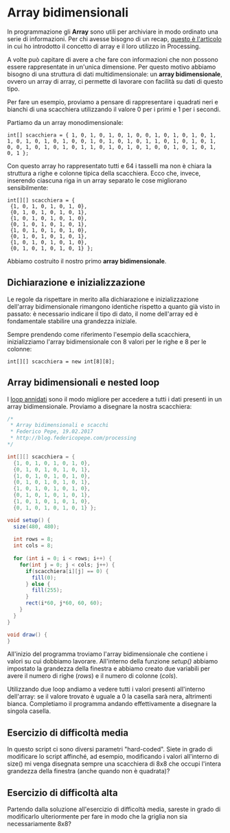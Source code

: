 # Array bidimensionali

In programmazione gli **Array** sono utili per archiviare in modo ordinato una serie di informazioni. Per chi avesse bisogno di un recap, [questo è l'articolo](https://blog.federicopepe.com/2016/01/array/) in cui ho introdotto il concetto di array e il loro utilizzo in Processing.

A volte può capitare di avere a che fare con informazioni che non possono essere rappresentate in un'unica dimensione. Per questo motivo abbiamo bisogno di una struttura di dati multidimensionale: un **array bidimensionale**, ovvero un array di array, ci permette di lavorare con facilità su dati di questo tipo.

Per fare un esempio, proviamo a pensare di rappresentare i quadrati neri e bianchi di una scacchiera utilizzando il valore 0 per i primi e 1 per i secondi.

Partiamo da un array monodimensionale:
```
int[] scacchiera = { 1, 0, 1, 0, 1, 0, 1, 0, 0, 1, 0, 1, 0, 1, 0, 1, 1, 0, 1, 0, 1, 0, 1, 0, 0, 1, 0, 1, 0, 1, 0, 1, 1, 0, 1, 0, 1, 0, 1, 0, 0, 1, 0, 1, 0, 1, 0, 1, 1, 0, 1, 0, 1, 0, 1, 0, 0, 1, 0, 1, 0, 1, 0, 1 };
```

Con questo array ho rappresentato tutti e 64 i tasselli ma non è chiara la struttura a righe e colonne tipica della scacchiera. Ecco che, invece, inserendo ciascuna riga in un array separato le cose migliorano sensibilmente:

```
int[][] scacchiera = { 
 {1, 0, 1, 0, 1, 0, 1, 0},
 {0, 1, 0, 1, 0, 1, 0, 1},
 {1, 0, 1, 0, 1, 0, 1, 0},
 {0, 1, 0, 1, 0, 1, 0, 1},
 {1, 0, 1, 0, 1, 0, 1, 0},
 {0, 1, 0, 1, 0, 1, 0, 1},
 {1, 0, 1, 0, 1, 0, 1, 0},
 {0, 1, 0, 1, 0, 1, 0, 1} };
```

Abbiamo costruito il nostro primo **array bidimensionale**.

## Dichiarazione e inizializzazione

Le regole da rispettare in merito alla dichiarazione e inizializzazione dell'array bidimensionale rimangono identiche rispetto a quanto già visto in passato: è necessario indicare il tipo di dato, il nome dell'array ed è fondamentale stabilire una grandezza iniziale.

Sempre prendendo come riferimento l'esempio della scacchiera, inizializziamo l'array bidimensionale con 8 valori per le righe e 8 per le colonne:

`int[][] scacchiera = new int[8][8];`

## Array bidimensionali e nested loop

I [loop annidati](https://blog.federicopepe.com/2015/11/loop-for-e-nesting/) sono il modo migliore per accedere a tutti i dati presenti in un array bidimensionale. Proviamo a disegnare la nostra scacchiera:

```java
/*
 * Array bidimensionali e scacchi
 * Federico Pepe, 19.02.2017
 * http://blog.federicopepe.com/processing
*/

int[][] scacchiera = { 
  {1, 0, 1, 0, 1, 0, 1, 0}, 
  {0, 1, 0, 1, 0, 1, 0, 1}, 
  {1, 0, 1, 0, 1, 0, 1, 0}, 
  {0, 1, 0, 1, 0, 1, 0, 1}, 
  {1, 0, 1, 0, 1, 0, 1, 0}, 
  {0, 1, 0, 1, 0, 1, 0, 1}, 
  {1, 0, 1, 0, 1, 0, 1, 0}, 
  {0, 1, 0, 1, 0, 1, 0, 1} };

void setup() {
  size(480, 480);
  
  int rows = 8;
  int cols = 8;
  
  for (int i = 0; i < rows; i++) {
    for(int j = 0; j < cols; j++) {
      if(scacchiera[i][j] == 0) {
        fill(0);
      } else {
        fill(255);
      }
      rect(i*60, j*60, 60, 60);
    }
  }
}

void draw() {
}
```

All'inizio del programma troviamo l'array bidimensionale che contiene i valori su cui dobbiamo lavorare. All'interno della funzione _setup()_ abbiamo impostato la grandezza della finestra e abbiamo creato due variabili per avere il numero di righe (_rows_) e il numero di colonne (_cols_).

Utilizzando due loop andiamo a vedere tutti i valori presenti all'interno dell'array: se il valore trovato è uguale a 0 la casella sarà nera, altrimenti bianca. Completiamo il programma andando effettivamente a disegnare la singola casella.

## Esercizio di difficoltà media

In questo script ci sono diversi parametri "hard-coded". Siete in grado di modificare lo script affinché, ad esempio, modificando i valori all'interno di size() mi venga disegnata sempre una scacchiera di 8x8 che occupi l'intera grandezza della finestra (anche quando non è quadrata)?

## Esercizio di difficoltà alta

Partendo dalla soluzione all'esercizio di difficoltà media, sareste in grado di modificarlo ulteriormente per fare in modo che la griglia non sia necessariamente 8x8?
